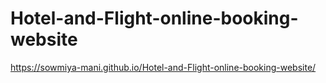 # Hotel-and-Flight-online-booking-website
 https://sowmiya-mani.github.io/Hotel-and-Flight-online-booking-website/
